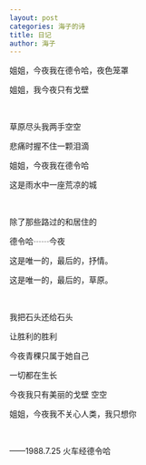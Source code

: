 ```yaml
---
layout: post
categories: 海子的诗
title: 日记
author: 海子
---
```


姐姐，今夜我在德令哈，夜色笼罩

姐姐，我今夜只有戈壁

&nbsp;

草原尽头我两手空空

悲痛时握不住一颗泪滴

姐姐，今夜我在德令哈

这是雨水中一座荒凉的城

&nbsp;

除了那些路过的和居住的

德令哈┄┄今夜

这是唯一的，最后的，抒情。

这是唯一的，最后的，草原。

&nbsp;

我把石头还给石头

让胜利的胜利

今夜青稞只属于她自己

一切都在生长

今夜我只有美丽的戈壁 空空

姐姐，今夜我不关心人类，我只想你

&nbsp;

   ——1988.7.25 火车经德令哈
